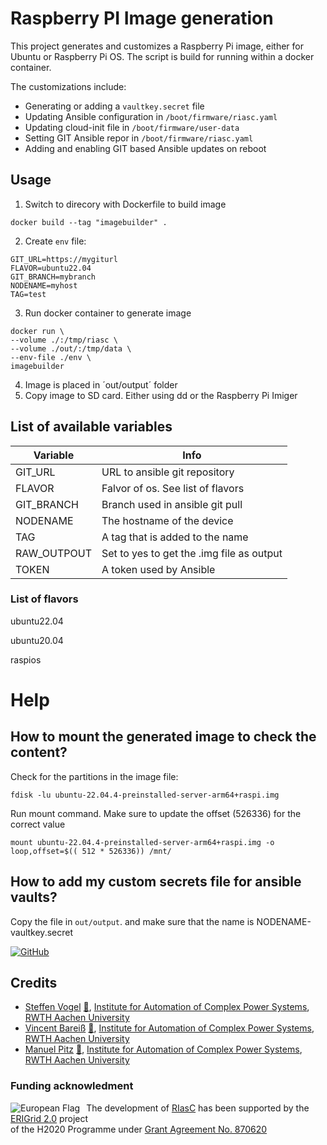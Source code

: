 # Raspberry PI Image generation

This project generates and customizes a Raspberry Pi image, either for Ubuntu or Raspberry Pi OS. The script is build for running within a docker container.

The customizations include:
* Generating or adding a `vaultkey.secret` file
* Updating Ansible configuration in `/boot/firmware/riasc.yaml`
* Updating cloud-init file in `/boot/firmware/user-data`
* Setting GIT Ansible repor in `/boot/firmware/riasc.yaml`
* Adding and enabling GIT based Ansible updates on reboot


## Usage

1) Switch to direcory with Dockerfile to build image
```
docker build --tag "imagebuilder" .
```
2) Create `env` file:
```
GIT_URL=https://mygiturl
FLAVOR=ubuntu22.04
GIT_BRANCH=mybranch
NODENAME=myhost
TAG=test
```
3) Run docker container to generate image
```
docker run \
--volume ./:/tmp/riasc \
--volume ./out/:/tmp/data \
--env-file ./env \
imagebuilder
```
4) Image is placed in ´out/output´ folder
5) Copy image to SD card. Either using dd or the Raspberry Pi Imiger


## List of available variables
| Variable | Info |
| - | - |
|GIT_URL | URL to ansible git repository|
|FLAVOR | Falvor of os. See list of flavors|
|GIT_BRANCH | Branch used in ansible git pull|
|NODENAME | The hostname of the device|
|TAG | A tag that is added to the name|
|RAW_OUTPOUT | Set to yes to get the .img file as output|
|TOKEN | A token used by Ansible|

### List of flavors

ubuntu22.04

ubuntu20.04

raspios


# Help

## How to mount the generated image to check the content?

Check for the partitions in the image file:

`fdisk -lu ubuntu-22.04.4-preinstalled-server-arm64+raspi.img`

Run mount command. Make sure to update the offset (526336) for the correct value

`mount ubuntu-22.04.4-preinstalled-server-arm64+raspi.img -o loop,offset=$(( 512 * 526336)) /mnt/`

## How to add my custom secrets file for ansible vaults?
Copy the file in `out/output`. and make sure that the name is NODENAME-vaultkey.secret


[![GitHub](https://img.shields.io/github/license/ERIGrid2/riasc-provisioning)](https://github.com/ERIGrid2/riasc-provisioning/blob/master/LICENSE)


## Credits

- [Steffen Vogel](https://github.com/stv0g) [📧](mailto:post@steffenvogel.de), [Institute for Automation of Complex Power Systems](https://www.acs.eonerc.rwth-aachen.de), [RWTH Aachen University](https://www.rwth-aachen.de)
- [Vincent Bareiß]() [📧](mailto:), [Institute for Automation of Complex Power Systems](https://www.acs.eonerc.rwth-aachen.de), [RWTH Aachen University](https://www.rwth-aachen.de)
- [Manuel Pitz](https://https://github.com/windrad6) [📧](mailto:post@cl0.de), [Institute for Automation of Complex Power Systems](https://www.acs.eonerc.rwth-aachen.de), [RWTH Aachen University](https://www.rwth-aachen.de)

### Funding acknowledment

<img alt="European Flag" src="https://erigrid2.eu/wp-content/uploads/2020/03/europa_flag_low.jpg" align="left" style="margin-right: 10px"/> The development of [RIasC](https://riasc.eu) has been supported by the [ERIGrid 2.0](https://erigrid2.eu) project \
of the H2020 Programme under [Grant Agreement No. 870620](https://cordis.europa.eu/project/id/870620)

